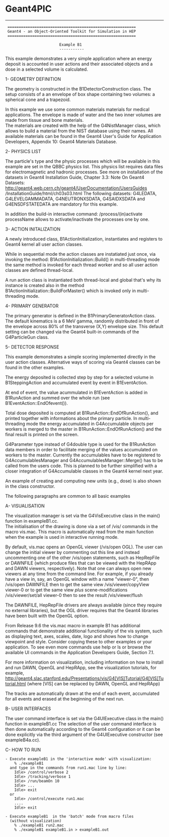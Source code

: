 # Geant4PIC
-------------------------------------------------------------------

     =========================================================
     Geant4 - an Object-Oriented Toolkit for Simulation in HEP
     =========================================================

                            Example B1
                            -----------

 This example demonstrates a very simple application where an energy
 deposit is accounted in user actions and their associated objects
 and a dose in a selected volume is calculated. 

	
 1- GEOMETRY DEFINITION
	
   The geometry is constructed in the B1DetectorConstruction class.
   The setup consists of a an envelope of box shape containing two
   volumes: a spherical cone and a trapezoid.

   In this example we use  some common materials materials for medical
   applications. The envelope is made of water and the two inner volumes
   are made from tissue and bone materials.  
   The materials are created with the help of the G4NistManager class,
   which allows to build a material from the NIST database using their
   names. All available materials can be found in the Geant4 User's Guide
   for Application Developers, Appendix 10: Geant4 Materials Database.
		
 2- PHYSICS LIST
 
   The particle's type and the physic processes which will be available
   in this example are set in the QBBC physics list. This physics list 
   requires data files for electromagnetic and hadronic processes.
   See more on installation of the datasets in Geant4 Installation Guide,
   Chapter 3.3: Note On Geant4 Datasets:
   http://geant4.web.cern.ch/geant4/UserDocumentation/UsersGuides
                                           /InstallationGuide/html/ch03s03.html
   The following datasets: G4LEDATA, G4LEVELGAMMADATA, G4NEUTRONXSDATA,
   G4SAIDXSDATA and G4ENSDFSTATEDATA are mandatory for this example.

   In addition the build-in interactive command:
               /process/(in)activate processName
   allows to activate/inactivate the processes one by one.
   
 3- ACTION INITALIZATION

   A newly introduced class, B1ActionInitialization, instantiates and registers 
   to Geant4 kernel all user action classes.

   While in sequential mode the action classes are instatiated just once,
   via invoking the method:
      B1ActionInitialization::Build() 
   in multi-threading mode the same method is invoked for each thread worker
   and so all user action classes are defined thread-local.

   A run action class is instantiated both thread-local 
   and global that's why its instance is created also in the method
      B1ActionInitialization::BuildForMaster() 
   which is invoked only in multi-threading mode.
  	 
 4- PRIMARY GENERATOR
  
   The primary generator is defined in the B1PrimaryGeneratorAction class.
   The default kinematics is a 6 MeV gamma, randomly distributed in front
   of the envelope across 80% of the transverse (X,Y) envelope size. 
   This default setting can be changed via the Geant4 built-in commands 
   of the G4ParticleGun class.
     
 5- DETECTOR RESPONSE

   This example demonstrates a simple scoring implemented directly
   in the user action classes.  Alternative ways of scoring via Geant4 classes 
   can be found in the other examples.
   
   The energy deposited is collected step by step for a selected volume
   in B1SteppingAction and accumulated event by event in B1EventAction.

   At end of event, the value acummulated in B1EventAction is added in B1RunAction
   and summed over the whole run (see B1EventAction::EndOfevent()).

   Total dose deposited is computed at B1RunAction::EndOfRunAction(), 
   and printed together with informations about the primary particle.
   In multi-threading mode the energy accumulated in G4Accumulable objects per
   workers is merged to the master in B1RunAction::EndOfRunAction() and the final
   result is printed on the screen.
   
   G4Parameter<G4double> type instead of G4double type is used for the B1RunAction
   data members in order to facilitate merging of the values accumulated on workers 
   to the master.  Currently the accumulables have to be registered to G4AccumulablesManager
   and G4AccumulablesManager::Merge() has to be called from the users code. This is planned
   to be further simplified with a closer integration of G4Accumulable classes in
   the Geant4 kernel next year.

   An example of creating and computing new units (e.g., dose) is also shown 
   in the class constructor. 

 The following paragraphs are common to all basic examples

 A- VISUALISATION

   The visualization manager is set via the G4VisExecutive class
   in the main() function in exampleB1.cc.    
   The initialisation of the drawing is done via a set of /vis/ commands
   in the macro vis.mac. This macro is automatically read from
   the main function when the example is used in interactive running mode.

   By default, vis.mac opens an OpenGL viewer (/vis/open OGL).
   The user can change the initial viewer by commenting out this line
   and instead uncommenting one of the other /vis/open statements, such as
   HepRepFile or DAWNFILE (which produce files that can be viewed with the
   HepRApp and DAWN viewers, respectively).  Note that one can always
   open new viewers at any time from the command line.  For example, if
   you already have a view in, say, an OpenGL window with a name
   "viewer-0", then
      /vis/open DAWNFILE
   then to get the same view
      /vis/viewer/copyView viewer-0
   or to get the same view *plus* scene-modifications
      /vis/viewer/set/all viewer-0
   then to see the result
      /vis/viewer/flush

   The DAWNFILE, HepRepFile drivers are always available
   (since they require no external libraries), but the OGL driver requires
   that the Geant4 libraries have been built with the OpenGL option.

   From Release 9.6 the vis.mac macro in example B1 has additional commands
   that demonstrate additional functionality of the vis system, such as
   displaying text, axes, scales, date, logo and shows how to change
   viewpoint and style.  Consider copying these to other examples or
   your application.  To see even more commands use help or
   ls or browse the available UI commands in the Application
   Developers Guide, Section 7.1.

   For more information on visualization, including information on how to
   install and run DAWN, OpenGL and HepRApp, see the visualization tutorials,
   for example,
   http://geant4.slac.stanford.edu/Presentations/vis/G4[VIS]Tutorial/G4[VIS]Tutorial.html
   (where [VIS] can be replaced by DAWN, OpenGL and HepRApp)

   The tracks are automatically drawn at the end of each event, accumulated
   for all events and erased at the beginning of the next run.

 B- USER INTERFACES
 
   The user command interface is set via the G4UIExecutive class
   in the main() function in exampleB1.cc 
   The selection of the user command interface is then done automatically 
   according to the Geant4 configuration or it can be done explicitly via 
   the third argument of the G4UIExecutive constructor (see exampleB4a.cc). 
 
 C- HOW TO RUN

    - Execute exampleB1 in the 'interactive mode' with visualization:
        % ./exampleB1
      and type in the commands from run1.mac line by line:  
        Idle> /control/verbose 2
        Idle> /tracking/verbose 1
        Idle> /run/beamOn 10 
        Idle> ...
        Idle> exit
      or
        Idle> /control/execute run1.mac
        ....
        Idle> exit

    - Execute exampleB1  in the 'batch' mode from macro files 
      (without visualization)
        % ./exampleB1 run2.mac
        % ./exampleB1 exampleB1.in > exampleB1.out

	
